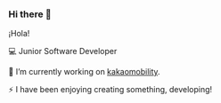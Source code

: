 ### Hi there 👋

¡Hola!

💻 Junior Software Developer

🔭 I’m currently working on [kakaomobility](https://kakaomobility.com). 

⚡ I have been enjoying creating something, developing!
